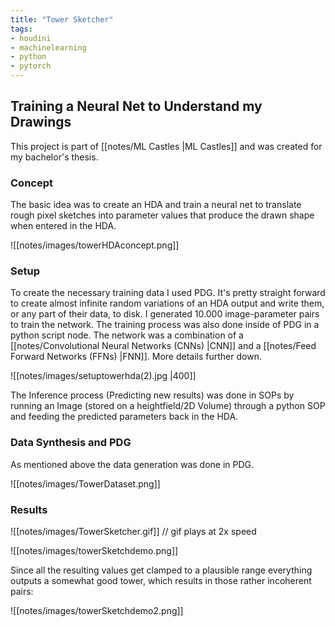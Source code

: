 ```yaml
---
title: "Tower Sketcher"
tags:
- houdini
- machinelearning
- python
- pytorch
---
```


## Training a Neural Net to Understand my Drawings
This project is part of [[notes/ML Castles |ML Castles]] and was created for my bachelor's thesis.

### Concept
The basic idea was to create an HDA and train a neural net to translate rough pixel sketches into parameter values that produce the drawn shape when entered in the HDA.

![[notes/images/towerHDAconcept.png]]

### Setup
To create the necessary training data I used PDG. It's pretty straight forward to create almost infinite random variations of an HDA output and write them, or any part of their data, to disk. I generated 10.000 image-parameter pairs to train the network. The training process was also done inside of PDG in a python script node. The network was a combination of a [[notes/Convolutional Neural Networks (CNNs) |CNN]] and a [[notes/Feed Forward Networks (FFNs) |FNN]]. More details further down.
 
![[notes/images/setuptowerhda(2).jpg |400]]

The Inference process (Predicting new results) was done in SOPs by running an Image (stored on a heightfield/2D Volume) through a python SOP and feeding the predicted parameters back in the HDA.

### Data Synthesis and PDG
As mentioned above the data generation was done in PDG.

![[notes/images/TowerDataset.png]]

### Results

![[notes/images/TowerSketcher.gif]]
// gif plays at 2x speed

![[notes/images/towerSketchdemo.png]]

Since all the resulting values get clamped to a plausible range everything outputs a somewhat good tower, which results in those rather incoherent pairs:

 ![[notes/images/towerSketchdemo2.png]]
 